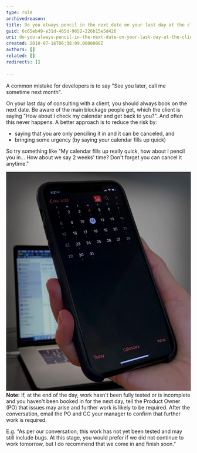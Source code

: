 ```yaml
---
type: rule
archivedreason: 
title: Do you always pencil in the next date on your last day at the client?
guid: 6c65eb49-e31d-465d-9652-226b15e5d426
uri: do-you-always-pencil-in-the-next-date-on-your-last-day-at-the-client
created: 2010-07-16T06:38:09.0000000Z
authors: []
related: []
redirects: []

---
```


A common mistake for developers is to say "See you later, call me sometime next month".  

<!--endintro-->

On your last day of consulting with a client, you should always book on the next date. Be aware of the main blockage people get, which the client is saying "How about I check my calendar and get back to you?". And often this never happens.
 A better approach is to reduce the risk by:  
* saying that you are only penciling it in and it can be canceled, and
* bringing some urgency (by saying your calendar fills up quick)


So try something like "My calendar fills up really quick, how about I pencil you in... How about we say 2 weeks' time? Don't forget you can cancel it anytime."

![Plan ahead at the end of your day eg. "How about we pencil in my next visit, say 2 weeks' time?"](mobile-calendar.jpg)
**Note:** If, at the end of the day, work hasn't been fully tested or is incomplete and you haven't been booked in for the next day, tell the Product Owner (PO) that issues may arise and further work is likely to be required. After the conversation, email the PO and CC your manager to confirm that further work is required.

E.g. "As per our conversation, this work has not yet been tested and may still include bugs. At this stage, you would prefer if we did not continue to work tomorrow, but I do recommend that we come in and finish soon."
